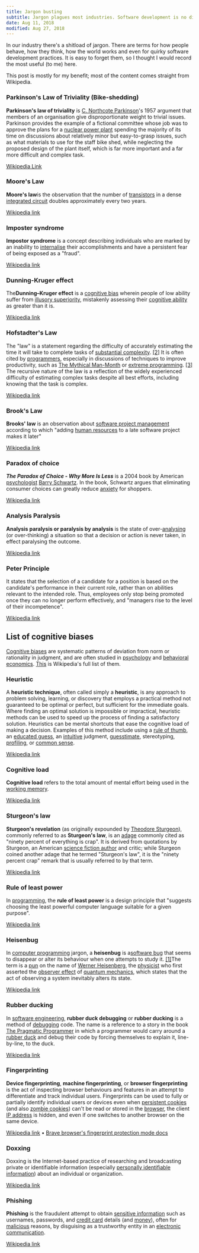 ```yaml
---
title: Jargon busting
subtitle: Jargon plagues most industries. Software development is no different. Here are some of my favourites.
date: Aug 11, 2018
modified: Aug 27, 2018
---
```


In our industry there's a shitload of jargon. There are terms for how people behave, how they think, how the world works and even for quirky software development practices. It is easy to forget them, so I thought I would record the most useful (to me) here.

This post is mostly for my benefit; most of the content comes straight from Wikipedia.

### Parkinson's Law of Triviality (Bike-shedding)

**Parkinson's law of triviality** is [C. Northcote Parkinson](https://en.wikipedia.org/wiki/C._Northcote_Parkinson)'s 1957 argument that members of an organisation give disproportionate weight to trivial issues. Parkinson provides the example of a fictional committee whose job was to approve the plans for a [nuclear power plant](https://en.wikipedia.org/wiki/Nuclear_power_plant) spending the majority of its time on discussions about relatively minor but easy-to-grasp issues, such as what materials to use for the staff bike shed, while neglecting the proposed design of the plant itself, which is far more important and a far more difficult and complex task.

[Wikipedia Link](https://en.wikipedia.org/wiki/Law_of_triviality)

### Moore's Law

**Moore's law**is the observation that the number of [transistors](https://en.wikipedia.org/wiki/Transistor) in a dense [integrated circuit](https://en.wikipedia.org/wiki/Integrated_circuit) doubles approximately every two years.

[Wikipedia link](https://en.wikipedia.org/wiki/Moore%27s_law)

### Imposter syndrome

**Impostor syndrome** is a concept describing individuals who are marked by an inability to [internalise](<https://en.wikipedia.org/wiki/Internalisation_(sociology)>) their accomplishments and have a persistent fear of being exposed as a "fraud".

[Wikipedia link](https://en.wikipedia.org/wiki/Impostor_syndrome)

### Dunning-Kruger effect

The**Dunning–Kruger effect** is a [cognitive bias](https://en.wikipedia.org/wiki/Cognitive_bias) wherein people of low ability suffer from [illusory superiority](https://en.wikipedia.org/wiki/Illusory_superiority), mistakenly assessing their [cognitive ability](https://en.wikipedia.org/wiki/Cognition) as greater than it is.

[Wikipedia link](https://en.wikipedia.org/wiki/Dunning-Kruger_effect)

### Hofstadter's Law

The "law" is a statement regarding the difficulty of accurately estimating the time it will take to complete tasks of [substantial complexity](http://www.wisebread.com/this-is-why-your-projects-always-take-longer-than-you-expect). [[2]](https://en.wikipedia.org/wiki/Hofstadter%27s_law#cite_note-2) It is often cited by [programmers](https://en.wikipedia.org/wiki/Programmer), especially in discussions of techniques to improve productivity, such as [The Mythical Man-Month](https://en.wikipedia.org/wiki/The_Mythical_Man-Month) or [extreme programming](https://en.wikipedia.org/wiki/Extreme_programming). [[3]](https://en.wikipedia.org/wiki/Hofstadter%27s_law#cite_note-3) The recursive nature of the law is a reflection of the widely experienced difficulty of estimating complex tasks despite all best efforts, including knowing that the task is complex.

[Wikipedia link](https://en.wikipedia.org/wiki/Hofstadter%27s_law)

### Brook's Law

**Brooks' law** is an observation about [software project management](https://en.wikipedia.org/wiki/Software_project_management) according to which "adding [human resources](https://en.wikipedia.org/wiki/Human_resources) to a late software project makes it later"

[Wikipedia link](https://en.wikipedia.org/wiki/Brooks%27s_law)

### Paradox of choice

**_The Paradox of Choice - Why More Is Less_** is a 2004 book by American [psychologist](https://en.wikipedia.org/wiki/Psychologist) [Barry Schwartz](<https://en.wikipedia.org/wiki/Barry_Schwartz_(psychologist)>). In the book, Schwartz argues that eliminating consumer choices can greatly reduce [anxiety](https://en.wikipedia.org/wiki/Anxiety) for shoppers.

[Wikipedia link](https://en.wikipedia.org/wiki/The_Paradox_of_Choice)

### Analysis Paralysis

**Analysis paralysis **or** paralysis by analysis** is the state of over-[analysing](https://en.wikipedia.org/wiki/Analyzing) (or over-thinking) a situation so that a decision or action is never taken, in effect paralysing the outcome.

[Wikipedia link](https://en.wikipedia.org/wiki/Analysis_paralysis)

### Peter Principle

It states that the selection of a candidate for a position is based on the candidate's performance in their current role, rather than on abilities relevant to the intended role. Thus, employees only stop being promoted once they can no longer perform effectively, and "managers rise to the level of their incompetence".

[Wikipedia link](https://en.wikipedia.org/wiki/Peter_principle)

## List of cognitive biases

[Cognitive biases](https://en.wikipedia.org/wiki/Cognitive_bias) are systematic patterns of deviation from norm or rationality in judgment, and are often studied in [psychology](https://en.wikipedia.org/wiki/Psychology) and [behavioral economics](https://en.wikipedia.org/wiki/Behavioral_economics). [This](https://en.wikipedia.org/wiki/List_of_cognitive_biases) is Wikipedia's full list of them.

### Heuristic

A **heuristic technique**, often called simply a **heuristic**, is any approach to problem solving, learning, or discovery that employs a practical method not guaranteed to be optimal or perfect, but sufficient for the immediate goals. Where finding an optimal solution is impossible or impractical, heuristic methods can be used to speed up the process of finding a satisfactory solution. Heuristics can be mental shortcuts that ease the cognitive load of making a decision. Examples of this method include using a [rule of thumb](https://en.wikipedia.org/wiki/Rule_of_thumb), an [educated guess](https://en.wikipedia.org/wiki/Ansatz), an [intuitive](https://en.wikipedia.org/wiki/Intuition) judgment, [guesstimate](https://en.wikipedia.org/wiki/Guesstimate), stereotyping, [profiling](<https://en.wikipedia.org/wiki/Profiling_(computer_programming)>), or [common sense](https://en.wikipedia.org/wiki/Common_sense).

[Wikipedia link](https://en.wikipedia.org/wiki/Heuristic)

### Cognitive load

**Cognitive load** refers to the total amount of mental effort being used in the [working memory](https://en.wikipedia.org/wiki/Working_memory).

[Wikipedia link](https://en.wikipedia.org/wiki/Cognitive_load)

### Sturgeon's law

**Sturgeon's revelation** (as originally expounded by [Theodore Sturgeon](https://en.wikipedia.org/wiki/Theodore_Sturgeon)), commonly referred to as **Sturgeon's law**, is an [adage](https://en.wikipedia.org/wiki/Adage) commonly cited as "ninety percent of everything is crap". It is derived from quotations by Sturgeon, an American [science fiction author](https://en.wikipedia.org/wiki/Science_fiction_author) and critic; while Sturgeon coined another adage that he termed "Sturgeon's law", it is the "ninety percent crap" remark that is usually referred to by that term.

[Wikipedia link](https://en.wikipedia.org/wiki/Sturgeon%27s_law)

### Rule of least power

In [programming](https://en.wikipedia.org/wiki/Computer_programming), the **rule of least power** is a design principle that "suggests choosing the least powerful computer language suitable for a given purpose".

[Wikipedia link](https://en.wikipedia.org/wiki/Rule_of_least_power)

### Heisenbug

In [computer programming](https://en.wikipedia.org/wiki/Computer_programming) jargon, a **heisenbug** is a[software bug](https://en.wikipedia.org/wiki/Software_bug) that seems to disappear or alter its behaviour when one attempts to study it. [[1]](https://en.wikipedia.org/wiki/Heisenbug#cite_note-jarhei-1)The term is a [pun](https://en.wikipedia.org/wiki/Pun) on the name of [Werner Heisenberg](https://en.wikipedia.org/wiki/Werner_Heisenberg), the [physicist](https://en.wikipedia.org/wiki/Physicist) who first asserted the [observer effect](<https://en.wikipedia.org/wiki/Observer_effect_(physics)>) of [quantum mechanics](https://en.wikipedia.org/wiki/Quantum_mechanics), which states that the act of observing a system inevitably alters its state.

[Wikipedia link](https://en.wikipedia.org/wiki/Heisenbug)

### Rubber ducking

In [software engineering](https://en.wikipedia.org/wiki/Software_engineering), **rubber duck debugging** or **rubber ducking** is a method of [debugging](https://en.wikipedia.org/wiki/Debugging) code. The name is a reference to a story in the book [The Pragmatic Programmer](https://en.wikipedia.org/wiki/The_Pragmatic_Programmer) in which a programmer would carry around a [rubber duck](https://en.wikipedia.org/wiki/Rubber_duck) and debug their code by forcing themselves to explain it, line-by-line, to the duck.

[Wikipedia link](https://en.wikipedia.org/wiki/Rubber_duck_debugging)

### Fingerprinting

**Device fingerprinting**, **machine fingerprinting**, or **browser fingerprinting** is the act of inspecting browser behaviours and features in an attempt to differentiate and track individual users. Fingerprints can be used to fully or partially identify individual users or devices even when [persistent cookies](https://en.wikipedia.org/wiki/Persistent_cookie) (and also [zombie cookies](https://en.wikipedia.org/wiki/Zombie_cookie)) can't be read or stored in the [browser](https://en.wikipedia.org/wiki/Web_browser), the client [IP address](https://en.wikipedia.org/wiki/IP_address) is hidden, and even if one switches to another browser on the same device.

[Wikipedia link](https://en.wikipedia.org/wiki/Device_fingerprint) • [Brave browser's fingerprint protection mode docs](https://github.com/brave/browser-laptop/wiki/Fingerprinting-Protection-Mode)

### Doxxing

Doxxing is the Internet-based practice of researching and broadcasting private or identifiable information (especially [personally identifiable information](https://en.wikipedia.org/wiki/Personally_identifiable_information)) about an individual or organization.

[Wikipedia link](https://en.wikipedia.org/wiki/Doxing)

### Phishing

**Phishing** is the fraudulent attempt to obtain [sensitive information](https://en.wikipedia.org/wiki/Information_sensitivity) such as usernames, passwords, and [credit card](https://en.wikipedia.org/wiki/Credit_card) details (and [money](https://en.wikipedia.org/wiki/Money)), often for [malicious](https://en.wikipedia.org/wiki/Black_hat) reasons, by disguising as a trustworthy entity in an [electronic communication](https://en.wikipedia.org/wiki/Electronic_communication).

[Wikipedia link](https://en.wikipedia.org/wiki/Phishing)
